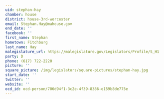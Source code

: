 ```yaml
---
uid: stephan-hay
chamber: house
district: house-3rd-worcester
email: Stephan.Hay@mahouse.gov
end_date: ''
facebook: ''
first_name: Stephan
hometown: Fitchburg
last_name: Hay
malegislature_url: https://malegislature.gov/Legislators/Profile/S_H1
party: D
phone: (617) 722-2220
picture: ''
square_picture: /img/legislators/square-pictures/stephan-hay.jpg
start_date: ''
twitter: ''
website: ''
ocd_id: ocd-person/706d94f1-3c2e-4f39-8386-e159b8de775e
---
```

